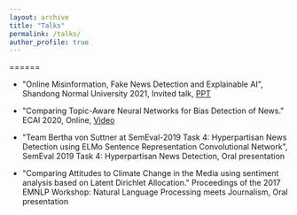 ```yaml
---
layout: archive
title: "Talks"
permalink: /talks/
author_profile: true
---
```


======
* "Online Misinformation, Fake News Detection and Explainable AI",
  Shandong Normal University 2021,
  Invited talk,
  [PPT](https://ye-jiang.com/files/talk_ss)

* "Comparing Topic-Aware Neural Networks for Bias Detection of News." 
  ECAI 2020,
  Online, [Video](https://underline.io/lecture/1948-comparing-topic-aware-neural-networks-for-bias-detection-of-news)

* "Team Bertha von Suttner at SemEval-2019 Task 4: Hyperpartisan News Detection using ELMo Sentence Representation Convolutional Network",
  SemEval 2019 Task 4: Hyperpartisan News Detection,
  Oral presentation

* "Comparing Attitudes to Climate Change in the Media using sentiment analysis based on Latent Dirichlet Allocation."
  Proceedings of the 2017 EMNLP Workshop: Natural Language Processing meets Journalism,
  Oral presentation
